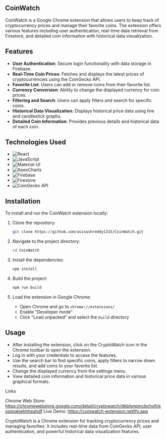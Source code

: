 ## CoinWatch

CoinWatch is a Google Chrome extension that allows users to keep track of cryptocurrency prices and manage their favorite coins. The extension offers various features including user authentication, real-time data retrieval from Firestore, and detailed coin information with historical data visualization.

## Features

- **User Authentication**: Secure login functionality with data storage in Firebase.
- **Real-Time Coin Prices**: Fetches and displays the latest prices of cryptocurrencies using the CoinGecko API.
- **Favorite List**: Users can add or remove coins from their favorite list.
- **Currency Conversion**: Ability to change the displayed currency for coin prices.
- **Filtering and Search**: Users can apply filters and search for specific coins.
- **Historical Data Visualization**: Displays historical price data using line and candlestick graphs.
- **Detailed Coin Information**: Provides previous details and historical data of each coin.

## Technologies Used

- ![React](https://img.shields.io/badge/React-React.js-61DAFB?logo=react&logoColor=white)
- ![JavaScript](https://img.shields.io/badge/JavaScript-JavaScript-F7DF1E?logo=javascript&logoColor=white)
- ![Material-UI](https://img.shields.io/badge/Material--UI-Material--UI-0081CB?logo=material-ui&logoColor=white)
- ![ApexCharts](https://img.shields.io/badge/ApexCharts-ApexCharts-FF4560?logo=apexcharts&logoColor=white)
- ![Firebase](https://img.shields.io/badge/Firebase-Firebase-FFCA28?logo=firebase&logoColor=white)
- ![Firestore](https://img.shields.io/badge/Firestore-Firebase--Firestore-FFCA28?logo=firebase&logoColor=white)
- ![CoinGecko API](https://img.shields.io/badge/CoinGecko_API-CoinGecko_API-00A82D?logo=coin-gecko&logoColor=white)

## Installation

To install and run the CoinWatch extension locally:

1. Clone the repository:

   ```sh
   git clone https://github.com/avinashreddy1315/CoinWatch.git
   ```

2. Navigate to the project directory:

   ```sh
   cd CoinWatch
   ```

3. Install the dependencies:

   ```sh
   npm install
   ```

4. Build the project:

   ```sh
   npm run build
   ```

5. Load the extension in Google Chrome:
   - Open Chrome and go to `chrome://extensions/`
   - Enable "Developer mode"
   - Click "Load unpacked" and select the `build` directory

## Usage

- After installing the extension, click on the CryptoWatch icon in the Chrome toolbar to open the extension.
- Log in with your credentials to access the features.
- Use the search bar to find specific coins, apply filters to narrow down results, and add coins to your favorite list.
- Change the displayed currency from the settings menu.
- View detailed coin information and historical price data in various graphical formats.

Links

Chrome Web Store: https://chromewebstore.google.com/detail/cryptowatch/dkblgnpmcbchofckopipgkjehhheahdf
Live Demo: https://coinwatch-extension.netlify.app




CryptoWatch is a Chrome extension for tracking cryptocurrency prices and managing favorites. It includes real-time data from CoinGecko API, user authentication, and powerful historical data visualization features.

